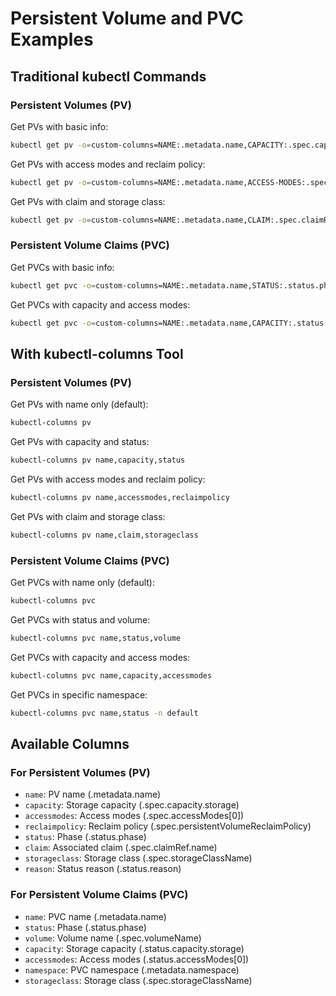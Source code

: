 # Persistent Volume and PVC Examples

## Traditional kubectl Commands

### Persistent Volumes (PV)

Get PVs with basic info:

```bash
kubectl get pv -o=custom-columns=NAME:.metadata.name,CAPACITY:.spec.capacity.storage,STATUS:.status.phase
```

Get PVs with access modes and reclaim policy:

```bash
kubectl get pv -o=custom-columns=NAME:.metadata.name,ACCESS-MODES:.spec.accessModes[0],RECLAIM-POLICY:.spec.persistentVolumeReclaimPolicy
```

Get PVs with claim and storage class:

```bash
kubectl get pv -o=custom-columns=NAME:.metadata.name,CLAIM:.spec.claimRef.name,STORAGECLASS:.spec.storageClassName
```

### Persistent Volume Claims (PVC)

Get PVCs with basic info:

```bash
kubectl get pvc -o=custom-columns=NAME:.metadata.name,STATUS:.status.phase,VOLUME:.spec.volumeName
```

Get PVCs with capacity and access modes:

```bash
kubectl get pvc -o=custom-columns=NAME:.metadata.name,CAPACITY:.status.capacity.storage,ACCESS-MODES:.status.accessModes[0]
```

## With kubectl-columns Tool

### Persistent Volumes (PV)

Get PVs with name only (default):

```bash
kubectl-columns pv
```

Get PVs with capacity and status:

```bash
kubectl-columns pv name,capacity,status
```

Get PVs with access modes and reclaim policy:

```bash
kubectl-columns pv name,accessmodes,reclaimpolicy
```

Get PVs with claim and storage class:

```bash
kubectl-columns pv name,claim,storageclass
```

### Persistent Volume Claims (PVC)

Get PVCs with name only (default):

```bash
kubectl-columns pvc
```

Get PVCs with status and volume:

```bash
kubectl-columns pvc name,status,volume
```

Get PVCs with capacity and access modes:

```bash
kubectl-columns pvc name,capacity,accessmodes
```

Get PVCs in specific namespace:

```bash
kubectl-columns pvc name,status -n default
```

## Available Columns

### For Persistent Volumes (PV)

- `name`: PV name (.metadata.name)
- `capacity`: Storage capacity (.spec.capacity.storage)
- `accessmodes`: Access modes (.spec.accessModes[0])
- `reclaimpolicy`: Reclaim policy (.spec.persistentVolumeReclaimPolicy)
- `status`: Phase (.status.phase)
- `claim`: Associated claim (.spec.claimRef.name)
- `storageclass`: Storage class (.spec.storageClassName)
- `reason`: Status reason (.status.reason)

### For Persistent Volume Claims (PVC)

- `name`: PVC name (.metadata.name)
- `status`: Phase (.status.phase)
- `volume`: Volume name (.spec.volumeName)
- `capacity`: Storage capacity (.status.capacity.storage)
- `accessmodes`: Access modes (.status.accessModes[0])
- `namespace`: PVC namespace (.metadata.namespace)
- `storageclass`: Storage class (.spec.storageClassName)
